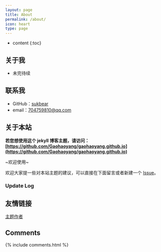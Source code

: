 ```yaml
---
layout: page
title: About
permalink: /about/
icon: heart
type: page
---
```


* content
{:toc}

## 关于我

   - 未完待续

## 联系我

* GitHub：[sukbear](https://github.com/sukbear)
* email：704759810@qq.com

## 关于本站

**若您想使用这个 jekyll 博客主题，请访问：[https://github.com/Gaohaoyang/gaohaoyang.github.io](https://github.com/Gaohaoyang/gaohaoyang.github.io)**

 ~欢迎使用~

欢迎大家提一些对本站主题的建议，可以直接在下面留言或者新建一个 [Issue](https://github.com/Gaohaoyang/gaohaoyang.github.io/issues)。

### Update Log


## 友情链接

[主题作者](https://github.com/Gaohaoyang)

## Comments

{% include comments.html %}
